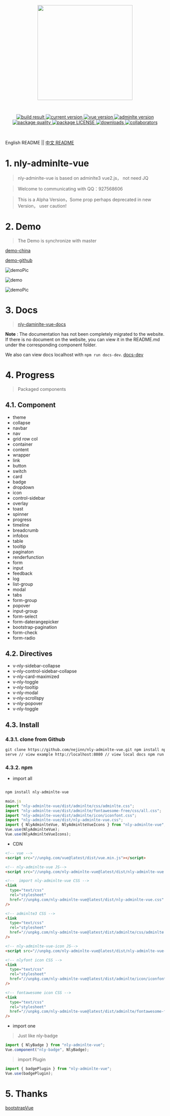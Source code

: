 <p align="center">
  <a href="https://github.com/nejinn/nly-adminlte-vue">
    <img src="https://github.com/nejinn/nly-adminlte-vue/blob/master/static/NLYREADME.png" width="300">
  </a>
</p>
<br>
<p align="center">
  <a href="https://travis-ci.org/github/nejinn/nly-adminlte-vue">
    <img src="https://travis-ci.org/nejinn/nly-adminlte-vue.svg?branch=master" alt="build result">
  </a>
  <a href="https://www.npmjs.com/package/nly-adminlte-vue">
    <img src="https://img.shields.io/npm/v/nly-adminlte-vue?color=green" alt="current version">
  </a>
  <a href="https://cn.vuejs.org">
    <img src="https://img.shields.io/badge/vue.js-2.x-green" alt="vue version">
  </a>
  <a href="https://github.com/ColorlibHQ/AdminLTE">
    <img src="https://img.shields.io/badge/adminlte-3.x-yellow" alt="adminlte version">
  </a>
  <a href="https://packagequality.com/#?package=nly-adminlte-vue">
    <img src="https://npm.packagequality.com/shield/nly-adminlte-vue.svg" alt="package quality" />
  </a>
    <a href="https://github.com/nejinn/nly-adminlte-vue/blob/master/LICENSE">
    <img src="https://img.shields.io/npm/l/nly-adminlte-vue" alt="package LICENSE" />
  </a>
  </a>
    <a href="https://www.npmjs.com/package/nly-adminlte-vue">
    <img src="https://img.shields.io/npm/dt/nly-adminlte-vue" alt="downloads" />
  </a>
  </a>
    <a href="https://github.com/nejinn/nly-adminlte-vue/graphs/contributors">
    <img src="https://img.shields.io/npm/collaborators/nly-adminlte-vue" alt="collaborators" />
  </a>

</p>

</BR>

English README || [中文 README](https://github.com/nejinn/nly-adminlte-vue/tree/master/zh)

# 1. nly-adminlte-vue

> nly-adminlte-vue is based on adminlte3 vue2.js， not need JQ

> Welcome to communicating with QQ：927568606

> This is a Alpha Version，Some prop perhaps deprecated in new Version， user caution!

# 2. Demo

> The Demo is synchronize with master

[demo-china](http://nly-adminlte-vue-demo.nejinn.com/#/)

[demo-github](https://nejinn.github.io/nly-adminlte-vue-demo/)

![demoPic](https://github.com/nejinn/nly-adminlte-vue/blob/master/static/demoPic.png)

![demo](https://github.com/nejinn/nly-adminlte-vue/blob/master/static/demo.gif)

![demoPic](https://github.com/nejinn/nly-adminlte-vue/blob/master/static/demo1.gif)

# 3. Docs

> [nly-daminlte-vue-docs](http://nly-adminlte-vue.nejinn.com/)

**Note** : The documentation has not been completely migrated to the website. If there is no document on the website, you can view it in the README.md under the corresponding component folder.

We also can view docs localhost with `npm run docs-dev`. [docs-dev](#43-install)

# 4. Progress

> Packaged components

## 4.1. Component

- theme
- collapse
- navbar
- nav
- grid row col
- container
- content
- wrapper
- link
- button
- switch
- card
- badge
- dropdown
- icon
- control-sidebar
- overlay
- toast
- spinner
- progress
- timeline
- breadcrumb
- infobox
- table
- tooltip
- paginaton
- renderfunction
- form
- input
- feedback
- log
- list-group
- modal
- tabs
- form-group
- popover
- input-group
- form-select
- form-daterangepicker
- bootstrap-pagination
- form-check
- form-radio

## 4.2. Directives

- v-nly-sidebar-collapse
- v-nly-control-sidebar-collapse
- v-nly-card-maximized
- v-nly-toggle
- v-nly-tooltip
- v-nly-modal
- v-nly-scrollspy
- v-nly-popover
- v-nly-toggle

## 4.3. Install

### 4.3.1. clone from Github

```html
git clone https://github.com/nejinn/nly-adminlte-vue.git npm install npm run
serve // view example http://localhost:8080 // view local docs npm run docs-dev
```

### 4.3.2. npm

- import all

```js

npm install nly-adminlte-vue

main.js
import "nly-adminlte-vue/dist/adminlte/css/adminlte.css";
import "nly-adminlte-vue/dist/adminlte/fontawesome-free/css/all.css";
import "nly-adminlte-vue/dist/adminlte/icon/iconfont.css";
import "nly-adminlte-vue/dist/nly-adminlte-vue.css";
import { NlyAdminlteVue, NlyAdminlteVueIcons } from "nly-adminlte-vue";
Vue.use(NlyAdminlteVue);
Vue.use(NlyAdminlteVueIcons);
```

- CDN

```html
<!-- vue -->
<script src="//unpkg.com/vue@latest/dist/vue.min.js"></script>

<!-- nly-adminlte-vue JS-->
<script src="//unpkg.com/nly-adminlte-vue@latest/dist/nly-adminlte-vue.umd.js"></script>

<!--  import nly-adminlte-vue CSS -->
<link
  type="text/css"
  rel="stylesheet"
  href="//unpkg.com/nly-adminlte-vue@latest/dist/nly-adminlte-vue.css"
/>

<!-- adminlte3 CSS -->
<link
  type="text/css"
  rel="stylesheet"
  href="//unpkg.com/nly-adminlte-vue@latest/dist/adminlte/css/adminlte.css"
/>

<!-- nly-adminlte-vue-icon JS-->
<script src="//unpkg.com/nly-adminlte-vue@latest/dist/nly-adminlte-vue-icon.umd.js"></script>

<!-- nlyfont icon CSS -->
<link
  type="text/css"
  rel="stylesheet"
  href="//unpkg.com/nly-adminlte-vue@latest/dist/adminlte/icon/iconfont.css"
/>

<!-- fontawesome icon CSS -->
<link
  type="text/css"
  rel="stylesheet"
  href="//unpkg.com/nly-adminlte-vue@latest/dist/adminlte/fontawesome-free/css/all.css"
/>
```

- import one

> Just like nly-badge

```js
import { NlyBadge } from "nly-adminlte-vue";
Vue.component("nly-badge", NlyBadge);
```

> import Plugin

```js
import { badgePlugin } from "nly-adminlte-vue";
Vue.use(badgePlugin);
```

# 5. Thanks

[bootstrapVue](https://bootstrap-vue.js.org)
